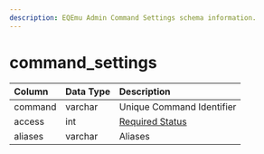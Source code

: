 ```yaml
---
description: EQEmu Admin Command Settings schema information.
---
```


# command\_settings

| Column | Data Type | Description |
| :--- | :--- | :--- |
| command | varchar | Unique Command Identifier |
| access | int | [Required Status](https://eqemu.gitbook.io/server/categories/reference-lists/status-levels) |
| aliases | varchar | Aliases |

